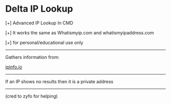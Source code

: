 # Delta IP Lookup

[+] Advanced IP Lookup In CMD

[+] It works the same as Whatismyip.com and whatismyipaddress.com

[+] for personal/educational use only
- - - - - - - - - - - - - - 
Gathers information from:

[ipinfo.io](https://ipinfo.io/)

- - - - - - - - - - - - - -

If an IP shows no results then it is a private address

- - - - - - - - - - - - - -
(cred to zyfo for helping)
